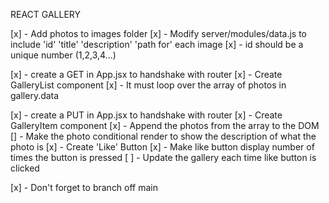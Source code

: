 REACT GALLERY

[x] - Add photos to images folder
[x] - Modify server/modules/data.js to include 'id' 'title' 'description'
'path for' each image 
[x] - id should be a unique number (1,2,3,4...)

[x] - create a GET in App.jsx to handshake with router
    [x] - Create GalleryList component
    [x] - It must loop over the array of photos in gallery.data
    
[x] - create a PUT in App.jsx to handshake with router
    [x] - Create GalleryItem component 
    [x] - Append the photos from the array to the DOM
    [] - Make the photo conditional render to show the description of
            what the photo is
    [x] - Create 'Like' Button
    [x] - Make like button display number of times the button is pressed
    [ ] - Update the gallery each time like button is clicked


[x] - Don't forget to branch off main